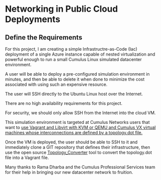 # Networking in Public Cloud Deployments

## Define the Requirements

For this project, I am creating a simple Infrastructre-as-Code (Iac) deployment of a single Azure instance capable of nested virtualization and powerful enough to run a small Cumulus Linux simulated datacenter environment.

A user will be able to deploy a pre-configured simulation environment in minutes, and then be able to delete it when done to minimize the cost associated with using such an expensive resource.

The user will SSH directly to the Ubuntu Linux host over the Internet. 

There are no high availability requirements for this project.

For security, we should only allow SSH from the Internet into the cloud VM.

This simulation environment is targeted at Cumulus Networks users that want to [use Vagrant and Libvirt with KVM or QEMU and Cumulus VX virtual machines whose interconnections are defined by a topology.dot file.](https://docs.cumulusnetworks.com/cumulus-vx/Development-Environments/Vagrant-and-Libvirt-with-KVM-or-QEMU/)

Once the VM is deployed, the user should be able to SSH to it and immediately clone a GIT repository that defines their infrastructure, then use the open source [Topology_Converter](https://gitlab.com/cumulus-consulting/tools/topology_converter/) tool to convert the topology.dot file into a Vagrant file.

Many thanks to Rama Dharba and the Cumulus Professional Services team for their help in bringing our new datacenter network to fruition.